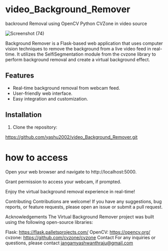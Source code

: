 # video_Background_Remover
backround Removal using OpenCV Python CVZone in video source 

![Screenshot (74)](https://github.com/yashu2002/video_Background_Remover/assets/77779431/75d1b5fc-ee5f-4423-adbc-43d548d64b9a)



Background Remover is a Flask-based web application that uses computer vision techniques to remove the background from a live video feed in real-time. It utilizes the SelfiSegmentation module from the cvzone library to perform background removal and create a virtual background effect.

## Features

- Real-time background removal from webcam feed.
- User-friendly web interface.
- Easy integration and customization.

## Installation

1. Clone the repository:
   
https://github.com/yashu2002/video_Background_Remover.git

# how to access
Open your web browser and navigate to http://localhost:5000.

Grant permission to access your webcam, if prompted.

Enjoy the virtual background removal experience in real-time!

Contributing
Contributions are welcome! If you have any suggestions, bug reports, or feature requests, please open an issue or submit a pull request.

Acknowledgements
The Virtual Background Remover project was built using the following open-source libraries:

Flask: https://flask.palletsprojects.com/
OpenCV: https://opencv.org/
cvzone: https://github.com/cvzone/cvzone
Contact
For any inquiries or questions, please contact jangamyashwanthraju@gmail.com
